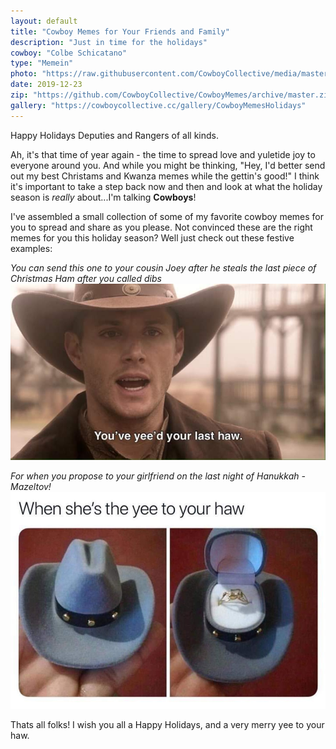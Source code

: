 ```yaml
---
layout: default
title: "Cowboy Memes for Your Friends and Family"
description: "Just in time for the holidays"
cowboy: "Colbe Schicatano"
type: "Memein"
photo: "https://raw.githubusercontent.com/CowboyCollective/media/master/advice.JPG"
date: 2019-12-23
zip: "https://github.com/CowboyCollective/CowboyMemes/archive/master.zip"
gallery: "https://cowboycollective.cc/gallery/CowboyMemesHolidays"
---
```


Happy Holidays Deputies and Rangers of all kinds.

Ah, it's that time of year again - the time to spread love and yuletide joy to everyone around you. And while you might be thinking, "Hey, I'd better send out my best Christams and Kwanza memes while the gettin's good!" I think it's important to take a step back now and then and look at what the holiday season is *really* about...I'm talking **Cowboys**!

I've assembled a small collection of some of my favorite cowboy memes for you to spread and share as you please. Not convinced these are the right memes for you this holiday season? Well just check out these festive examples:

*You can send this one to your cousin Joey after he steals the last piece of Christmas Ham after you called dibs*
![Last Yeehaw](https://raw.githubusercontent.com/CowboyCollective/CowboyMemes/master/last%20haw.jpeg)<br>

*For when you propose to your girlfriend on the last night of Hanukkah - Mazeltov!*
![Engaged](https://raw.githubusercontent.com/CowboyCollective/CowboyMemes/master/engaged.jpeg)<br>

Thats all folks! I wish you all a Happy Holidays, and a very merry yee to your haw.
